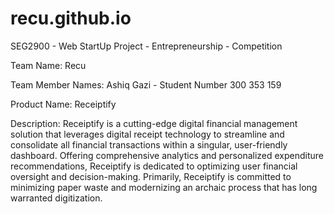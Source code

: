 # recu.github.io

SEG2900 - Web StartUp Project - Entrepreneurship - Competition

Team Name: Recu

Team Member Names:
Ashiq Gazi - Student Number 300 353 159

Product Name: Receiptify

Description:
Receiptify is a cutting-edge digital financial management solution that leverages digital receipt technology to streamline and consolidate all financial transactions within a singular, user-friendly dashboard. Offering comprehensive analytics and personalized expenditure recommendations, Receiptify is dedicated to optimizing user financial oversight and decision-making. Primarily, Receiptify is committed to minimizing paper waste and modernizing an archaic process that has long warranted digitization.
